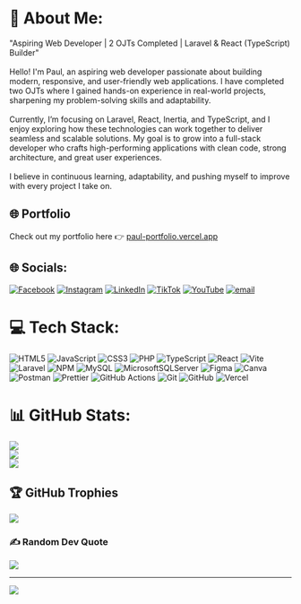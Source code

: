 # 💫 About Me:
"Aspiring Web Developer | 2 OJTs Completed | Laravel & React (TypeScript) Builder"<br><br>
Hello! I'm Paul, an aspiring web developer passionate about building modern, responsive, and user-friendly web applications. I have completed two OJTs where I gained hands-on experience in real-world projects, sharpening my problem-solving skills and adaptability.<br><br>
Currently, I’m focusing on Laravel, React, Inertia, and TypeScript, and I enjoy exploring how these technologies can work together to deliver seamless and scalable solutions. My goal is to grow into a full-stack developer who crafts high-performing applications with clean code, strong architecture, and great user experiences.<br><br>
I believe in continuous learning, adaptability, and pushing myself to improve with every project I take on.



## 🌐 Portfolio
Check out my portfolio here 👉 [paul-portfolio.vercel.app](https://paul-portforlio.vercel.app/)



## 🌐 Socials:
[![Facebook](https://img.shields.io/badge/Facebook-%231877F2.svg?logo=Facebook&logoColor=white)](https://facebook.com/josephjohnpaul.almazan) [![Instagram](https://img.shields.io/badge/Instagram-%23E4405F.svg?logo=Instagram&logoColor=white)](https://instagram.com/4mp0ll) [![LinkedIn](https://img.shields.io/badge/LinkedIn-%230077B5.svg?logo=linkedin&logoColor=white)](https://linkedin.com/in/joseph-john-paul-almazan-11716a381) [![TikTok](https://img.shields.io/badge/TikTok-%23000000.svg?logo=TikTok&logoColor=white)](https://tiktok.com/@ampol_99) [![YouTube](https://img.shields.io/badge/YouTube-%23FF0000.svg?logo=YouTube&logoColor=white)](https://youtube.com/@UCEE6vSEwJILoZwavz3drWUw) [![email](https://img.shields.io/badge/Email-D14836?logo=gmail&logoColor=white)](mailto:josephjohnpaulamenalmazan@gmail.com) 

# 💻 Tech Stack:
![HTML5](https://img.shields.io/badge/html5-%23E34F26.svg?style=for-the-badge&logo=html5&logoColor=white) ![JavaScript](https://img.shields.io/badge/javascript-%23323330.svg?style=for-the-badge&logo=javascript&logoColor=%23F7DF1E) ![CSS3](https://img.shields.io/badge/css3-%231572B6.svg?style=for-the-badge&logo=css3&logoColor=white) ![PHP](https://img.shields.io/badge/php-%23777BB4.svg?style=for-the-badge&logo=php&logoColor=white) ![TypeScript](https://img.shields.io/badge/typescript-%23007ACC.svg?style=for-the-badge&logo=typescript&logoColor=white) ![React](https://img.shields.io/badge/react-%2320232a.svg?style=for-the-badge&logo=react&logoColor=%2361DAFB) ![Vite](https://img.shields.io/badge/vite-%23646CFF.svg?style=for-the-badge&logo=vite&logoColor=white) ![Laravel](https://img.shields.io/badge/laravel-%23FF2D20.svg?style=for-the-badge&logo=laravel&logoColor=white) ![NPM](https://img.shields.io/badge/NPM-%23CB3837.svg?style=for-the-badge&logo=npm&logoColor=white) ![MySQL](https://img.shields.io/badge/mysql-4479A1.svg?style=for-the-badge&logo=mysql&logoColor=white) ![MicrosoftSQLServer](https://img.shields.io/badge/Microsoft%20SQL%20Server-CC2927?style=for-the-badge&logo=microsoft%20sql%20server&logoColor=white) ![Figma](https://img.shields.io/badge/figma-%23F24E1E.svg?style=for-the-badge&logo=figma&logoColor=white) ![Canva](https://img.shields.io/badge/Canva-%2300C4CC.svg?style=for-the-badge&logo=Canva&logoColor=white) ![Postman](https://img.shields.io/badge/Postman-FF6C37?style=for-the-badge&logo=postman&logoColor=white) ![Prettier](https://img.shields.io/badge/prettier-%23F7B93E.svg?style=for-the-badge&logo=prettier&logoColor=black) ![GitHub Actions](https://img.shields.io/badge/github%20actions-%232671E5.svg?style=for-the-badge&logo=githubactions&logoColor=white) ![Git](https://img.shields.io/badge/git-%23F05033.svg?style=for-the-badge&logo=git&logoColor=white) ![GitHub](https://img.shields.io/badge/github-%23121011.svg?style=for-the-badge&logo=github&logoColor=white) ![Vercel](https://img.shields.io/badge/vercel-%23000000.svg?style=for-the-badge&logo=vercel&logoColor=white)
# 📊 GitHub Stats:
![](https://github-readme-stats.vercel.app/api?username=PAUL909-09&theme=dark&hide_border=true&include_all_commits=false&count_private=false)<br/>
![](https://nirzak-streak-stats.vercel.app/?user=PAUL909-09&theme=dark&hide_border=true)<br/>
![](https://github-readme-stats.vercel.app/api/top-langs/?username=PAUL909-09&theme=dark&hide_border=true&include_all_commits=false&count_private=false&layout=compact)

## 🏆 GitHub Trophies
![](https://github-profile-trophy.vercel.app/?username=PAUL909-09&theme=radical&no-frame=false&no-bg=true&margin-w=4)

### ✍️ Random Dev Quote
![](https://quotes-github-readme.vercel.app/api?type=vetical&theme=radical)


---
[![](https://visitcount.itsvg.in/api?id=PAUL909-09&icon=0&color=0)](https://visitcount.itsvg.in)

<!-- Proudly created with GPRM ( https://gprm.itsvg.in ) -->
